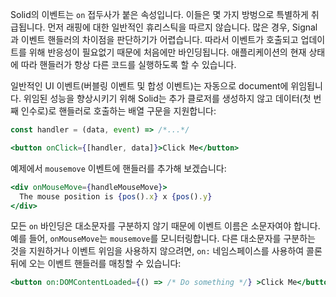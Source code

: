 Solid의 이벤트는 `on` 접두사가 붙은 속성입니다. 이들은 몇 가지 방벙으로 특별하게 취급됩니다. 먼저 래핑에 대한 일반적인 휴리스틱을 따르지 않습니다. 많은 경우, Signal과 이벤트 핸들러의 차이점을 판단하기가 어렵습니다. 따라서 이벤트가 호출되고 업데이트를 위해 반응성이 필요없기 때문에 처음에만 바인딩됩니다. 애플리케이션의 현재 상태에 따라 핸들러가 항상 다른 코드를 실행하도록 할 수 있습니다.

일반적인 UI 이벤트(버블링 이벤트 및 합성 이벤트)는 자동으로 document에 위임됩니다. 위임된 성능을 향상시키기 위해 Solid는 추가 클로저를 생성하지 않고 데이터(첫 번째 인수로)로 핸들러로 호출하는 배열 구문을 지원합니다:

```jsx
const handler = (data, event) => /*...*/

<button onClick={[handler, data]}>Click Me</button>
```

예제에서 `mousemove` 이벤트에 핸들러를 추가해 보겠습니다:
```jsx
<div onMouseMove={handleMouseMove}>
  The mouse position is {pos().x} x {pos().y}
</div>
```

모든 `on` 바인딩은 대소문자를 구분하지 않기 때문에 이벤트 이름은 소문자여야 합니다. 예를 들어, `onMouseMove`는 `mousemove`를 모니터링합니다. 다른 대소문자를 구분하는 것을 지원하거나 이벤트 위임을 사용하지 않으려면, `on:` 네임스페이스를 사용하여 콜론 뒤에 오는 이벤트 핸들러를 매칭할 수 있습니다:

```jsx
<button on:DOMContentLoaded={() => /* Do something */} >Click Me</button>
```
